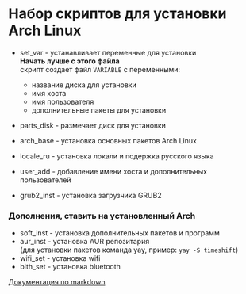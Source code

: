 # Набор скриптов для установки Arch Linux

- set_var - устанавливает переменные для установки  
  __Начать лучше с этого файла__  
  скрипт создает файл `VARIABLE` с переменными:
  
  - название диска для установки
  - имя хоста
  - имя пользователя
  - дополнительные пакеты для установки

- parts_disk  - размечает диск для установки

- arch_base   - установка основных пакетов Arch Linux

- locale_ru   - установка локали и подержка русского языка

- user_add    - добавлениe имени хоста и дополнительных пользователей

- grub2_inst  - установка загрузчика GRUB2

### Дополнения, ставить на установленный Arch

- soft_inst - установка дополнительных пакетов и программ
- aur_inst - установка AUR репозитария  
  (для установки пакетов команда yay, пример: `yay -S timeshift`)
- wifi_set - установка wifi
- blth_set - установка bluetooth

[Документация по markdown](https://docs.github.com/ru/get-started/writing-on-github/getting-started-with-writing-and-formatting-on-github/basic-writing-and-formatting-syntax#links)
